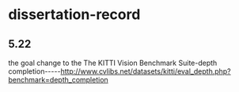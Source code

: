 # dissertation-record
## 5.22 
the goal change to the The KITTI Vision Benchmark Suite-depth completion-----http://www.cvlibs.net/datasets/kitti/eval_depth.php?benchmark=depth_completion
